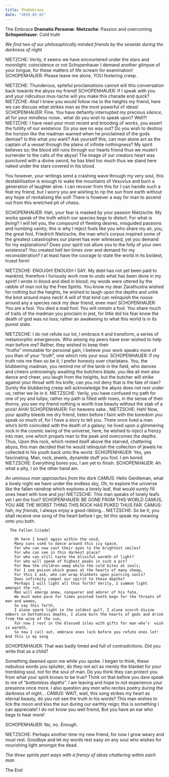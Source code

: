 ```yaml
---
title: TheEmbrace
date: "2019-02-02"
---
```

  The Embrace 
**Dramatis Personæ**:
**Nietzsche**: Passion and overcoming
**Schopenhauer**: Cold truth

*We find two of our philosophically minded friends by the seaside during the darkness of night*

NIETZCHE: Verily, it seems we have encountered under the stars and moonlight; coincidence or not Schopenhauer I demand another glimpse of your tongue, for these matters of life scream for examination!
SCHOPENHAUER: Please leave me alone, YOU festering creep.

NIETZCHE: Thunderous, spiteful proclamations cannot will this conversation back towards the abyss my friend!
SCHOPENHAUER: If I speak with you and your *ridiculous* mus-tache will you make this charade end quick?
NIETZCHE: Aha! I knew you would follow me to the heights my friend, here we can discuss what strikes man as the most powerful of ideas!
SCHOPENHAUER: Fine. You have defiantly interrupted my precious *silence*, all for your mindless noise.. what do you wish to speak upon? Well?!
NIETZCHE: I have read your most recent and brooding of works, you assert the futility of our existence. Do you see no way out? Do you wish to destroy the horizon like the madman warned when he proclaimed of the gods demise? Is this what you want? Ask yourself this, can man alone act as the captain of a vessel through the plains of infinite nothingness? My spirit believes so; the blood still runs through our hearts friend thus we mustn’t surrender to the calls of the abyss! The image of our creators heart was punctured with a divine sword, he has bled too much thus we stand here naked under the stars covered in his blood.

You however, your writings send a crashing wave through my very soul, this destabilisation is enough to wake the mountains of Vesuvius and burn a generation of laughter alive. I can recover from this for I can handle such a feat my friend, but I worry you are wishing to rip the sun from earth without any hope of revitalising the soil! There is however a way for man to ascend out from this wretched pit of *chaos*.



SCHOPENHAUER: Hah, your fear is masked by your passion Nietzsche. My works speak of the truth which our species begs to distort. For what is *being*?  I will tell you, the compound of fleeting desires, misguided passions and numbing vanity; this is why I reject fools like you who share my air, you, the great fool, Friedrich Nietzsche, the man who’s corpus inspired some of the greatest catastrophes our planet has ever witnessed, yet you demand for my explanations? Does your spirit not allure you to the folly of your own existence? You created hell ten times over and demand for my reconsideration? I at least have the courage to state the world in its boldest, truest form!   

NIETZSCHE: ENOUGH! ENOUGH I SAY. My debt has not yet been paid to mankind, therefore I furiously work now to undo what has been done in my spirit! I wrote in blood and died in blood; my words were uttered by the rabble of man not by the Free Spirits. You know my dear Zarathustra wished for nothing but the heights, he wished to laugh upon the depths and untie the knot around mans neck! A will of that kind can relinquish the noose around any a species neck my dear friend, even man!
SCHOPENHAUER: You are a fool. You died a mad fool. You will *remain* a fool. You share much of traits of the madman you proclaim in jest, for little did his fear know the death of god was no loss; rather an awakening to what this world is in its purest state.  

NIETZSCHE: I do not refute our lot, I embrace it and transform, a series of metamorphic emergences. Who among my peers have ever wished to help man before me? Rather, they wished to keep their   
“*truths*” immutable for personal gain, I believe your work speaks more of you than of your “*truth*”, one which rots your soul.
SCHOPENHAUER: If my truth rots me then so be it, I prefer honesty over charlatans. You, the blubbering madman, you remind me of the lamb in the field, who dances and cheers unknowingly awaiting the butchers blade, you like all men also dance and cheer, you laugh from the heights, but the butcher will strike against your throat with his knife; can you not deny that is the fate of man? Surely the blubbering creep will acknowledge the abyss does not rest under us; rather we lie in it.
NIETZSCHE: Verily, you have confused my path for one of joy and tulips; rather my path is filled with roses, in the sense of their *thorns*, you see my friend nothing is worth true beauty without the stab of a prick! AHA!
SCHOPENHAUER: For heavens sake..
NIETZSCHE: Hah! Now, your apathy bleeds me dry friend, listen before I faint with the boredom you speak so much of, for I have a story to tell you. There once lived a man who’s birth coincided with the death of a galaxy; he lived upon a glimmering rock in the cosmic swing of the universe, here, he wished to inject a frenzy into man, one which propels man to the peak and overcomes the depths. Thus, Upon this rock, which rested itself above the starved, chattering abyss, this man decided that he would relinquish the collection of jewels he collected in his youth back unto the world.
SCHOPENHAUER: Yes, yes fascinating. Man, rock, jewels, dynamite stuff you fool. I am bored.
NIETZSCHE: Everything bores you, I am yet to finish.
SCHOPENHAUER: Ah what a pity, I on the other hand am.

*An ominous man approaches from the dark*
CAMUS: Hello Gentleman, what a lovely night we have under the endless sky, Oh, to explore the universe like the fallen raindrop which explores a lonely leaf, that would surely fill ones heart with love and joy!
NIETZSCHE: This man speaks of lonely leafs yet I am the fool?
SCHOPENHAUER: BE GONE FROM THIS WORLD CAMUS, YOU ARE THE WORST THING THIS ROCK HAS PUKED THUS FAR.
CAMUS: hah, my *friends*, I always enjoy a good ribbing…
NIETZSCHE: So be it, you shall receive one song of the heart before I go; let this speak my meaning onto you both.

	  The Fallen Citadel   

		Oh here I kneel again within the void,
		Many suns used to dance around this icy space,
		For who can now cast their eyes to the brightest smiles?
		For who can see in this darkest place?
		For who can still taste the blissful warmth of light?
		For who will speak of highest peaks in such a pit?
		For Now the children weep while the cold bites at souls,
		For I see poison which gnaws at the hearts of many sheep,
		For this I ask, who can wrap blankets upon piercing souls?  
		Does infirmity compel our spirit to these depths?
		Perhaps I will light all thus forth? Verily, I summon light amongst the rot,
		Man will emerge anew, conquerer and adorer of his fate,
		We must make pace for times pointed teeth begs for the throats of men and women,
		So say this forth,
		I alone spark light in the coldest gulf, I alone scorch divine embers in bottomless depths, I alone burn the hearts of gods and drink from the wine of the sun,
		For now I rest in the blessed isles with gifts for man who’s  wish is warmth,
		So now I call out, embrace ones luck before you refute ones lot!
	And this is my song
SCHOPENHAUER: That was badly timed and full of contradictions. Did you write that as a child?

Something dawned upon me while you spoke. I began to think, these *nebulous* words you splutter, do they not act as merely the blanket for *your* trembling soul, not for the soul of man. Do you think they can protect you from what your spirit knows to be true?
Think on that before you dare speak to me of “*bottomless depths*”. I am leaving and hope to not experience your presence once more. I also question any *man* who recites poetry during the darkness of night…
CAMUS: WAIT, wait, this song strikes my heart as eternal beauty, do you not see the truth in his words? This man wishes to lick the moon and kiss the sun during our earthly reign; this is something I can appreciate! I do not know you well friend, But you have an ear who begs to hear more!

SCHOPENHAUER: No, no. *Enough*.

NIETZSCHE: Perhaps another time my new friend, for now I grow weary and must rest.
Goodbye and let my words rest easy on any soul who wishes for nourishing light amongst the dead.

*The three spirits part ways with a frenzy of ideas chattering within each man*

The End
